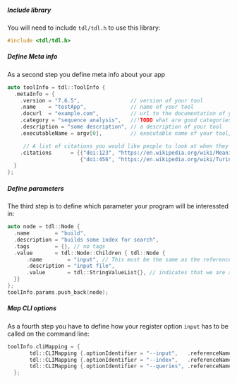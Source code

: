 <!-- SPDX-FileCopyrightText: 2006-2024, Knut Reinert & Freie Universität Berlin -->
<!-- SPDX-FileCopyrightText: 2016-2024, Knut Reinert & MPI für molekulare Genetik -->
<!-- SPDX-License-Identifier: CC0-1.0 -->
##### Include library
You will need to include `tdl/tdl.h` to use this library:
<!-- MARKDOWN-AUTO-DOCS:START (CODE:src=./src/test_tdl/example/example2.cpp&lines=5-5) -->
<!-- The below code snippet is automatically added from ./src/test_tdl/example/example2.cpp -->
```cpp
#include <tdl/tdl.h>
```
<!-- MARKDOWN-AUTO-DOCS:END -->

##### Define Meta info
As a second step you define meta info about your app
<!-- MARKDOWN-AUTO-DOCS:START (CODE:src=./src/test_tdl/example/example2.cpp&lines=9-22) -->
<!-- The below code snippet is automatically added from ./src/test_tdl/example/example2.cpp -->
```cpp
auto toolInfo = tdl::ToolInfo {
  .metaInfo = {
    .version = "7.6.5",                // version of your tool
    .name    = "testApp",              // name of your tool
    .docurl  = "example.com",          // url to the documentation of your tool
    .category = "sequence analysis",   //!TODO what are good categories?
    .description = "some description", // a description of your tool
    .executableName = argv[0],         // executable name of your tool, we advise to fill it with what ever is given in argv[0]

     // A list of citations you would like people to look at when they use your tool for research
    .citations      = {{"doi:123", "https://en.wikipedia.org/wiki/Meaning_of_life"},
                       {"doi:456", "https://en.wikipedia.org/wiki/Turing_completeness"}}
  }
};
```
<!-- MARKDOWN-AUTO-DOCS:END -->

##### Define parameters
The third step is to define which parameter your program will be interessted in:
<!-- MARKDOWN-AUTO-DOCS:START (CODE:src=./src/test_tdl/example/example2.cpp&lines=25-35) -->
<!-- The below code snippet is automatically added from ./src/test_tdl/example/example2.cpp -->
```cpp
auto node = tdl::Node {
  .name        = "build",
  .description = "builds some index for search",
  .tags        = {}, // no tags
  .value       = tdl::Node::Children { tdl::Node {
      .name        = "input", // This must be the same as the referenceName of CLIMapping
      .description = "input file",
      .value       = tdl::StringValueList{}, // indicates that we are accepting a list of strings as values
  }}
};
toolInfo.params.push_back(node);
```
<!-- MARKDOWN-AUTO-DOCS:END -->

##### Map CLI options
As a fourth step you have to define how your register option `input` has to be called on the command line:
<!-- MARKDOWN-AUTO-DOCS:START (CODE:src=./src/test_tdl/example/example2.cpp&lines=37-41) -->
<!-- The below code snippet is automatically added from ./src/test_tdl/example/example2.cpp -->
```cpp
toolInfo.cliMapping = {
       tdl::CLIMapping {.optionIdentifier = "--input",   .referenceName = "input"},
       tdl::CLIMapping {.optionIdentifier = "--index",   .referenceName = "index"},
       tdl::CLIMapping {.optionIdentifier = "--queries", .referenceName = "queries"}
  };
```
<!-- MARKDOWN-AUTO-DOCS:END -->
